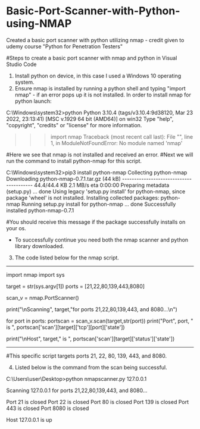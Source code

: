 # Basic-Port-Scanner-with-Python-using-NMAP
Created a basic port scanner with python utilizing nmap - credit given to udemy course "Python for Penetration Testers"

#Steps to create a basic port scanner with nmap and python in Visual Studio Code

1. Install python on device, in this case I used a Windows 10 operating system. 
2. Ensure nmap is installed by running a python shell and typing "import nmap" - if an error pops up it is not installed. In order to install nmap for python launch:

C:\Windows\system32>python
Python 3.10.4 (tags/v3.10.4:9d38120, Mar 23 2022, 23:13:41) [MSC v.1929 64 bit (AMD64)] on win32
Type "help", "copyright", "credits" or "license" for more information.
>>> import nmap
Traceback (most recent call last):
  File "<stdin>", line 1, in <module>
ModuleNotFoundError: No module named 'nmap'

#Here we see that nmap is not installed and received an error.
#Next we will run the command to install python-nmap for this script.
  
C:\Windows\system32>pip3 install python-nmap
Collecting python-nmap
  Downloading python-nmap-0.7.1.tar.gz (44 kB)
     ---------------------------------------- 44.4/44.4 KB 2.1 MB/s eta 0:00:00
  Preparing metadata (setup.py) ... done
Using legacy 'setup.py install' for python-nmap, since package 'wheel' is not installed.
Installing collected packages: python-nmap
  Running setup.py install for python-nmap ... done
Successfully installed python-nmap-0.7.1
  
#You should receive this message if the package successfully installs on your os.
- To successfully continue you need both the nmap scanner and python library downloaded.
  
3. The code listed below for the nmap script.

******************* 
  
import nmap
import sys

target = str(sys.argv[1])
ports = [21,22,80,139,443,8080]

scan_v = nmap.PortScanner()

print("\nScanning", target,"for ports 21,22,80,139,443, and 8080...\n")

for port in ports:
    portscan = scan_v.scan(target,str(port))
    print("Port", port, " is ", portscan['scan'][target]['tcp'][port]['state'])

print("\nHost", target," is ", portscan['scan'][target]['status']['state'])
  
******************* 
  
#This specific script targets ports 21, 22, 80, 139, 443, and 8080.
  
4. Listed below is the command from the scan being successful.
  
 C:\Users\user\Desktop>python nmapscanner.py 127.0.0.1

Scanning 127.0.0.1 for ports 21,22,80,139,443, and 8080...

Port 21  is  closed
Port 22  is  closed
Port 80  is  closed
Port 139  is  closed
Port 443  is  closed
Port 8080  is  closed

Host 127.0.0.1  is  up
